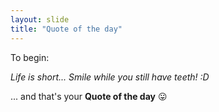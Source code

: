 ```yaml
---
layout: slide
title: "Quote of the day"
---
```


To begin:

*Life is short... Smile while you still have teeth! :D*

... and that's your **Quote of the day** :stuck_out_tongue:
